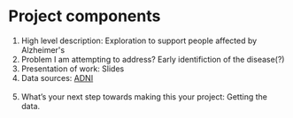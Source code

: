 # Project components
<ol><li>High level description: Exploration to support people affected by Alzheimer's
<li>Problem I am attempting to address? Early identifiction of the disease(?)
<li>Presentation of work: Slides
<li>Data sources: <a href="http://adni.loni.usc.edu/data-samples/access-data/">ADNI</a><br><br>
<li>What’s your next step towards making this your project: Getting the data.</ol>
